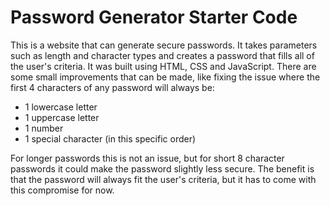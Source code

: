 # Password Generator Starter Code
This is a website that can generate secure passwords.
It takes parameters such as length and character types and creates a password that fills all of the user's criteria.
It was built using HTML, CSS and JavaScript.
There are some small improvements that can be made, like fixing the issue where the first 4 characters of any password will always be:

- 1 lowercase letter
- 1 uppercase letter
- 1 number 
- 1 special character
(in this specific order)

For longer passwords this is not an issue, but for short 8 character passwords it could make the password slightly less secure.
The benefit is that the password will always fit the user's criteria, but it has to come with this compromise for now.
